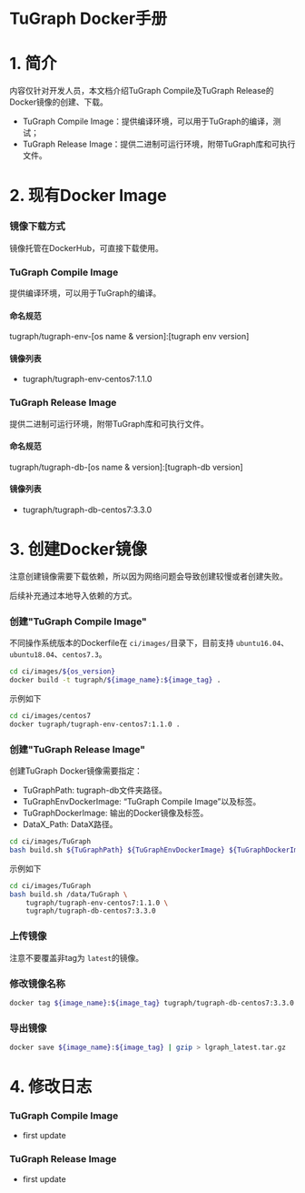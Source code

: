 # TuGraph Docker手册

# 1. 简介

内容仅针对开发人员，本文档介绍TuGraph Compile及TuGraph Release的Docker镜像的创建、下载。

- TuGraph Compile Image：提供编译环境，可以用于TuGraph的编译，测试；
- TuGraph Release Image：提供二进制可运行环境，附带TuGraph库和可执行文件。

# 2. 现有Docker Image

### 镜像下载方式

镜像托管在DockerHub，可直接下载使用。

### TuGraph Compile Image

提供编译环境，可以用于TuGraph的编译。

#### 命名规范

tugraph/tugraph-env-[os name & version]:[tugraph env version]

#### 镜像列表

- tugraph/tugraph-env-centos7:1.1.0

### TuGraph Release Image

提供二进制可运行环境，附带TuGraph库和可执行文件。

#### 命名规范

tugraph/tugraph-db-[os name & version]:[tugraph-db version]

#### 镜像列表

- tugraph/tugraph-db-centos7:3.3.0

# 3. 创建Docker镜像

注意创建镜像需要下载依赖，所以因为网络问题会导致创建较慢或者创建失败。

后续补充通过本地导入依赖的方式。

### 创建"TuGraph Compile Image"

不同操作系统版本的Dockerfile在 `ci/images/`目录下，目前支持 `ubuntu16.04`、`ubuntu18.04`、`centos7.3`。

```bash
cd ci/images/${os_version}
docker build -t tugraph/${image_name}:${image_tag} .
```

示例如下

```bash
cd ci/images/centos7
docker tugraph/tugraph-env-centos7:1.1.0 .
```

### 创建"TuGraph Release Image"

创建TuGraph Docker镜像需要指定：

- TuGraphPath: tugraph-db文件夹路径。
- TuGraphEnvDockerImage: “TuGraph Compile Image”以及标签。
- TuGraphDockerImage: 输出的Docker镜像及标签。
- DataX_Path: DataX路径。

```bash
cd ci/images/TuGraph
bash build.sh ${TuGraphPath} ${TuGraphEnvDockerImage} ${TuGraphDockerImage} ${DataX_Path}
```

示例如下

```bash
cd ci/images/TuGraph
bash build.sh /data/TuGraph \
    tugraph/tugraph-env-centos7:1.1.0 \
    tugraph/tugraph-db-centos7:3.3.0
```

### 上传镜像

注意不要覆盖非tag为 `latest`的镜像。

### 修改镜像名称

```bash
docker tag ${image_name}:${image_tag} tugraph/tugraph-db-centos7:3.3.0
```

### 导出镜像

```bash
docker save ${image_name}:${image_tag} | gzip > lgraph_latest.tar.gz
```

# 4. 修改日志

### TuGraph Compile Image

- first update

### TuGraph Release Image

- first update
